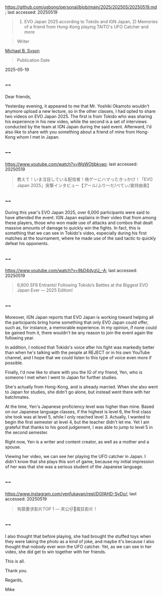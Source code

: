 https://github.com/usbong/personal/blob/main/2025/202505/20250519.md; last accessed: 20250519

> 1) EVO Japan 2025 according to Tokido and IGN Japan, 2) Memories of a friend from Hong-Kong playing TAITO's UFO Catcher and more

> Writer

[Michael B. Syson](https://www.linkedin.com/in/michaelsyson/)

> Publication Date

2025-05-19

## --

Dear friends,

Yesterday evening, it appeared to me that Mr. Yoshiki Okamoto wouldn't anymore upload a new lecture, so in the other classes, I had opted to share two videos on EVO Japan 2025. The first is from Tokido who was sharing his experience in his new video, while the second is a set of interviews conducted by the team at IGN Japan during the said event. Afterward, I'd also like to share with you something about a friend of mine from Hong-Kong whom I met in Japan.

## --

https://www.youtube.com/watch?v=WgWOtjbkvao; last accessed: 20250519

> 教えて！いま注目している配信者！格ゲーにハマったきっかけ！「EVO Japan 2025」突撃インタビュー【アール/ふり～だ/べてぃ/倉持由香】 

## --

During this year's EVO Japan 2025, over 6,000 participants were said to have attended the event. IGN Japan explains in their video that from among these players, those who won made use of attacks and combos that dealt massive amounts of damage to quickly win the fights. In fact, this is something that we can see in Tokido's video, especially during his first matches at the tournament, where he made use of the said tactic to quickly defeat his opponents.

## --

https://www.youtube.com/watch?v=9bD4dyzU_-A; last accessed: 20250519

> 6,600 SF6 Entrants! Following Tokido’s Battles at the Biggest EVO Japan Ever — 2025 Edition! 

## --

Moreover, IGN Japan reports that EVO Japan is working toward helping all the participants bring home something that only EVO Japan could offer, such as, for instance, a memorable experience. In my opinion, if none could be gained from it, there wouldn't be any reason to join the event again the following year.

In addition, I noticed that Tokido's voice after his fight was markedly better than when he's talking with the people at REJECT or in his own YouTube channel, and I hope that we could listen to this type of voice even more if possible.

Finally, I'd now like to share with you the IG of my friend, Yen, who is someone I met when I went to Japan for further studies.

She's actually from Hong-Kong, and is already married. When she also went to Japan for studies, she didn't go alone, but instead went there with her batchmates.

At the time, Yen's Japanese proficiency level was higher than mine. Based on our Japanese language classes, if the highest is level 6, the first class she took was at level 5, while I only reached level 3. Actually, I wanted to begin the first semester at level 4, but the teacher didn't let me. Yet I am grateful that thanks to his good judgement, I was able to jump to level 5 in the second semester.

Right now, Yen is a writer and content creator, as well as a mother and a spouse.

Viewing her video, we can see her playing the UFO catcher in Japan. I didn't know that she plays this sort of game, because my initial impression of her was that she was a serious student of the Japanese language.

## --

https://www.instagram.com/yenfukayan/reel/DGfAHD-SyDo/; last accessed: 20250519

> 徇眾要求影片TOP 1 — 夾公仔🧸瘋狂影片！

## --

I also thought that before playing, she had brought the stuffed toys when they were taking the photo as a kind of joke, and maybe it's because I also thought that nobody ever won the UFO catcher. Yet, as we can see in her video, she did get to win together with her friends.

This is all.

Thank you.

Regards,

Mike
